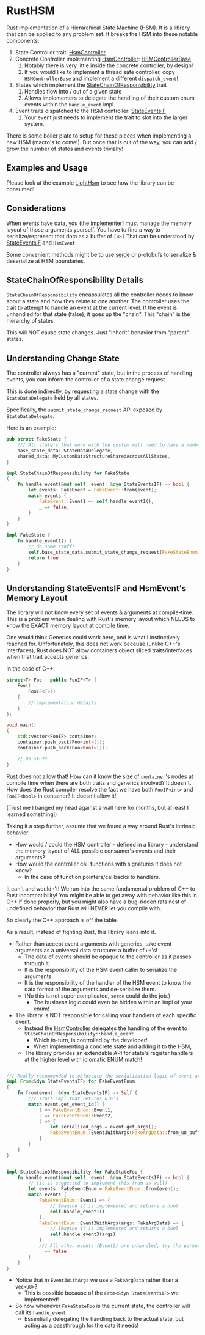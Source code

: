 # RustHSM

Rust implementation of a Hierarchical State Machine (HSM).
It is a library that can be applied to any problem set.
It breaks the HSM into these notable components:

[HsmController]: ./rust_hsm/src/state_controller_trait.rs
[StateChainOfResponsibility]: ./rust_hsm/src/state.rs
[StateEventsIF]: ./rust_hsm/src/events.rs

1. State Controller trait: [HsmController]
2. Concrete Controller implementing [HsmController]: [HSMControllerBase](./rust_hsm/src/state_controller.rs)
   1. Notably there is very little inside the concrete controller, by design!
   2. If you would like to implement a thread safe controller, copy `HSMControllerBase` and implement a different `dispatch_event`!
3. States which implement the [StateChainOfResponsibility] trait
   1. Handles flow into / out of a given state
   2. Allows implementers to delegate the handling of their custom enum events within the `handle_event` impl.
4. Event traits dispatched to the HSM controller: [StateEventsIF]
   1. Your event just needs to implement the trait to slot into the larger system.

There is some boiler plate to setup for these pieces when implementing a new HSM
(macro's to come!).
But once that is out of the way, you can add / grow the number of states and events trivially!

## Examples and Usage

Please look at the example [LightHsm](./example_hsm/) to see how the library
can be consumed!

## Considerations

When events have data, you (the implementer) must manage the memory layout of
those arguments yourself.
You have to find a way to serialize/represent that data as a buffer of `[u8]`
That can be understood by [StateEventsIF] and `HsmEvent`.

Some convenient methods might be to use [serde](https://serde.rs/) or protobufs
to serialize & deserialize at HSM boundaries.

## StateChainOfResponsibility Details

`StateChainOfResponsibility` encapsulates all the controller needs to know
about a state and how they relate to one another.
The controller uses the trait to attempt to handle an event at the current level.
If the event is unhandled for that state (false), it goes up the "chain".
This "chain" is the hierarchy of states.

This will NOT cause state changes. Just "inherit" behavior from "parent" states.

## Understanding Change State

The controller always has a "current" state, but in the process of handling
events, you can inform the controller of a state change request.

This is done indirectly, by requesting a state change with the
`StateDataDelegate` held by all states.

Specifically, the `submit_state_change_request` API exposed by `StateDataDelegate`.

Here is an example:

```Rust
pub struct FakeState {
    /// All state's that work with the system will need to have a member of type StateDataDelegate
    base_state_data: StateDataDelegate,
    shared_data: MyCustomDataStructureSharedAcrossAllStates,
}

impl StateChainOfResponsibility for FakeState
{
    fn handle_event(&mut self, event: &dyn StateEventsIF) -> bool {
        let events: FakeEvent = FakeEvent::from(event);
        match events {
            FakeEvent::Event1 => self.handle_event1(),
            _ => false,
        }
    }
}

impl FakeState {
    fn handle_event1() {
        // do some stuff!
        self.base_state_data.submit_state_change_request(FakeStateEnum::FakeState2 as u16);
        return true
    }
}
```

## Understanding StateEventsIF and HsmEvent's Memory Layout

The library will not know every set of events & arguments at compile-time.
This is a problem when dealing with Rust's memory layout which NEEDS to know the
EXACT memory layout at compile time.

One would think Generics could work here, and is what I instinctively reached for.
Unfortunately, this does not work because (unlike C++'s interfaces), Rust does
NOT allow containers object sliced traits/interfaces when that trait accepts generics.

In the case of C++:

```C++
struct<T> Foo : public FooIF<T> {
    Foo() :
        FooIF<T>()
    {
        // implementation details
    }
};

void main()
{
    std::vector<FooIF> container;
    container.push_back(Foo<int>());
    container.push_back(Foo<bool>());

    // do stuff
}
```

Rust does not allow that! How can it know the size of `container`'s nodes at
compile time when there are both traits and generics involved? It doesn't.
How does the Rust compiler resolve the fact we have both `FooIF<int>` and `FooIF<bool>` in container?
It doesn't allow it!

(Trust me I banged my head against a wall here for months, but at least I learned something!)

Taking it a step further, assume that we found a way around Rust's intrinsic behavior.

* How would / could the HSM controller - defined in a library -
understand the memory layout of ALL possible consumer's events and their arguments?
* How would the controller call functions with signatures it does not know?
  * In the case of function pointers/callbacks to handlers.

It can't and wouldn't! We run into the same fundamental problem of C++ to Rust incompatibility!
You might be able to get away with behavior like this in C++ if done properly,
but you might also have a bug-ridden rats nest of undefined behavior that Rust
will NEVER let you compile with.

So clearly the C++ approach is off the table.

As a result, instead of fighting Rust, this library leans into it.

* Rather than accept event arguments with generics, take event arguments as a
universal data structure: a buffer of `u8`'s!
  * The data of events should be opaque to the controller as it passes through it.
  * It is the responsibility of the HSM event caller to serialize the arguments
  * It is the responsibility of the handler of the HSM event to know the data format of the arguments and de-serialize them.
  * (No this is not super complicated, `serde` could do the job.)
    * The business logic could even be hidden within an impl of your enum!
* The library is NOT responsible for calling your handlers of each specific event.
  * Instead the [HsmController] delegates the handling of the event to `StateChainOfResponsibility::handle_event`
    * Which in-turn, is controlled by the developer!
    * When implementing a concrete state and adding it to the HSM,
  * The library provides an extendable API for state's register handlers at the higher level with idiomatic ENUM match!

```Rust

/// Really recommended to obfuscate the serialization logic of event args
impl From<&dyn StateEventsIF> for FakeEventEnum
{
    fn from(event: &dyn StateEventsIF) -> Self {
        /// Trait impl that returns u16's
        match event.get_event_id() {
            1 => FakeEventEnum::Event1,
            2 => FakeEventEnum::Event2,
            3 => {
                let serialized_args = event.get_args();
                FakeEventEnum::Event3WithArgs(FakeArgData::from_u8_buffer(serialized_args));
            }
        }
    }
}


impl StateChainOfResponsibility for FakeStateFoo {
    fn handle_event(&mut self, event: &dyn StateEventsIF) -> bool {
        // (it is suggested to implement this from as well)
        let events: FakeEventEnum = FakeEventEnum::from(event);
        match events {
            FakeEventEnum::Event1 => {
                // Imagine it is implemented and returns a bool
                self.handle_event1()
            },
            FakeEventEnum::Event3WithArgs(args: FakeArgData) => {
                // Imagine it is implemented and returns a bool
                self.handle_event3(args)
            },
            /// All other events (Event2) are unhandled, try the parent state!
            _ => false
        }
    }
}
```

* Notice that in `Event3WithArgs` we use a `FakeArgData` rather than a `vec<u8>`?
  * This is possible because of the `From<&dyn StateEventsIF>` we implemented!
* So now whenever `FakeStateFoo` is the current state, the controller will call its `handle_event`
  * Essentially delegating the handling back to the actual state, but acting as a passthrough for the data it needs!
